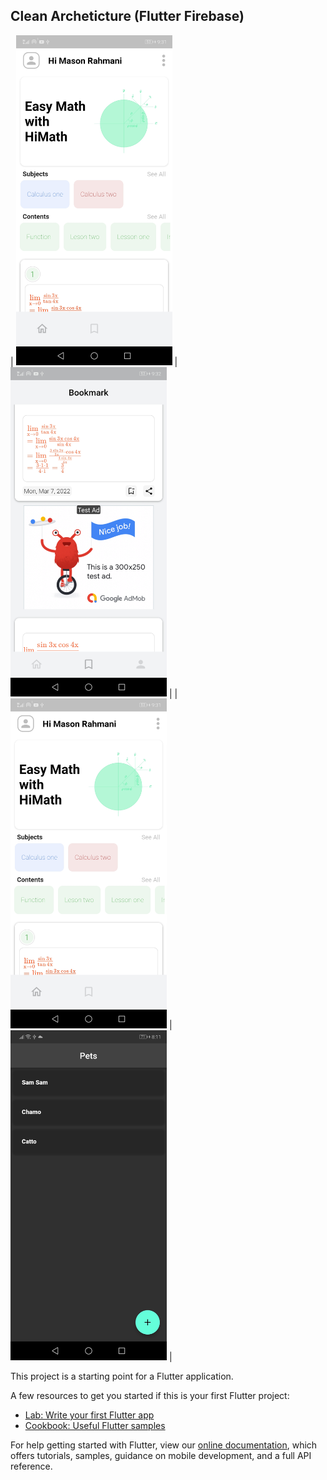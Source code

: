 

## Clean Archeticture (Flutter Firebase)


| <img src="https://github.com/masonrahmani/himath/blob/main/Screenshot_20220312_093108_com.deepbrainy.himath.jpg" width="250"> | <img src="https://github.com/masonrahmani/himath/blob/main/Screenshot_20220312_093224_com.deepbrainy.himath.jpg" width="250"> |
| <img src="https://github.com/masonrahmani/himath/blob/main/Screenshot_20220312_093108_com.deepbrainy.himath.jpg" width="250"> | <img src="https://github.com/masonrahmani/clean_code_archeticture_pet_vaccination-/blob/main/WhatsApp%20Image%202022-02-26%20at%209.08.15%20PM.jpeg" width="250"> |

This project is a starting point for a Flutter application.

A few resources to get you started if this is your first Flutter project:

- [Lab: Write your first Flutter app](https://flutter.dev/docs/get-started/codelab)
- [Cookbook: Useful Flutter samples](https://flutter.dev/docs/cookbook)

For help getting started with Flutter, view our
[online documentation](https://flutter.dev/docs), which offers tutorials,
samples, guidance on mobile development, and a full API reference.
